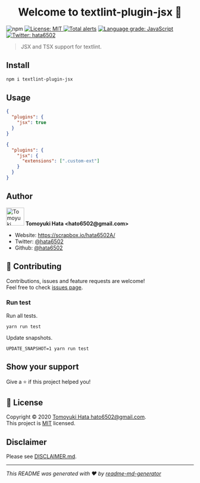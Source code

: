 <h1 align="center">Welcome to textlint-plugin-jsx 👋</h1>
<p>
  <img alt="npm" src="https://img.shields.io/npm/v/textlint-plugin-jsx" />
  <a href="https://github.com/hata6502/textlint-plugin-jsx/blob/master/LICENSE" target="_blank">
    <img alt="License: MIT" src="https://img.shields.io/badge/License-MIT-yellow.svg" />
  </a>
  <a href="https://lgtm.com/projects/g/hata6502/textlint-plugin-jsx/alerts/"><img alt="Total alerts" src="https://img.shields.io/lgtm/alerts/g/hata6502/textlint-plugin-jsx.svg?logo=lgtm&logoWidth=18"/></a>
  <a href="https://lgtm.com/projects/g/hata6502/textlint-plugin-jsx/context:javascript"><img alt="Language grade: JavaScript" src="https://img.shields.io/lgtm/grade/javascript/g/hata6502/textlint-plugin-jsx.svg?logo=lgtm&logoWidth=18"/></a>
  <a href="https://twitter.com/hata6502" target="_blank">
    <img alt="Twitter: hata6502" src="https://img.shields.io/twitter/follow/hata6502.svg?style=social" />
  </a>
</p>

> JSX and TSX support for textlint.

## Install

```sh
npm i textlint-plugin-jsx
```

## Usage

```json
{
  "plugins": {
    "jsx": true
  }
}
```

```json
{
  "plugins": {
    "jsx": {
      "extensions": [".custom-ext"]
    }
  }
}
```

## Author

<p>
  <img alt="Tomoyuki Hata" src="https://avatars.githubusercontent.com/hata6502" width="48" />
  <b>Tomoyuki Hata &lt;hato6502@gmail.com&gt;</b>
</p>

- Website: https://scrapbox.io/hata6502A/
- Twitter: [@hata6502](https://twitter.com/hata6502)
- Github: [@hata6502](https://github.com/hata6502)

## 🤝 Contributing

Contributions, issues and feature requests are welcome!<br />Feel free to check [issues page](https://github.com/hata6502/textlint-plugin-jsx/issues).

### Run test

Run all tests.

```
yarn run test
```

Update snapshots.

```
UPDATE_SNAPSHOT=1 yarn run test
```

## Show your support

Give a ⭐️ if this project helped you!

## 📝 License

Copyright © 2020 [Tomoyuki Hata <hato6502@gmail.com>](https://github.com/hata6502).<br />
This project is [MIT](https://github.com/hata6502/textlint-plugin-jsx/blob/master/LICENSE) licensed.

## Disclaimer

Please see [DISCLAIMER.md](https://github.com/hata6502/textlint-plugin-jsx/blob/master/DISCLAIMER.md).

---

_This README was generated with ❤️ by [readme-md-generator](https://github.com/kefranabg/readme-md-generator)_
